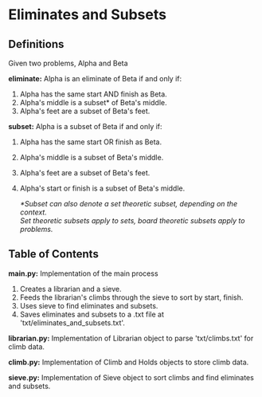 # Eliminates and Subsets

## Definitions

Given two problems, Alpha and Beta

**eliminate:** Alpha is an eliminate of Beta if and only if:

1. Alpha has the same start AND finish as Beta.
2. Alpha's middle is a subset\* of Beta's middle.
3. Alpha's feet are a subset of Beta's feet.

**subset:** Alpha is a subset of Beta if and only if:

1. Alpha has the same start OR finish as Beta.
2. Alpha's middle is a subset of Beta's middle.
3. Alpha's feet are a subset of Beta's feet.
4. Alpha's start or finish is a subset of Beta's middle.

    *\*Subset can also denote a set theoretic subset, depending on the context.  
    Set theoretic subsets apply to sets, board theoretic subsets apply to problems.*

## Table of Contents

**main.py:** Implementation of the main process

1. Creates a librarian and a sieve.  
2. Feeds the librarian's climbs through the sieve to sort by start, finish.  
3. Uses sieve to find eliminates and subsets.  
4. Saves eliminates and subsets to a .txt file at 'txt/eliminates_and_subsets.txt'.  

**librarian.py:** Implementation of Librarian object to parse 'txt/climbs.txt' for climb data.  

**climb.py:** Implementation of Climb and Holds objects to store climb data.

**sieve.py:** Implementation of Sieve object to sort climbs and find eliminates and subsets.
